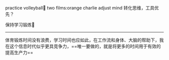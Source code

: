 practice volleyball🏐
two films:orange charlie
adjust mind
转化思维，工具优先？

保持学习锻炼💪
*************
体育锻炼时间没有浪费，学习时间也应如此，在工作流和身体、大脑的帮助下，我在这个信息时代似乎更具竞争力，==唯一要做的，就是将更多的时间用于有效的提高生产力==